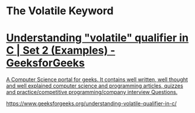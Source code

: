# The Volatile Keyword


<div class="rich-link-card-container"><a class="rich-link-card" href="https://www.geeksforgeeks.org/understanding-volatile-qualifier-in-c/" target="_blank">
	<div class="rich-link-image-container">
		<div class="rich-link-image" style="background-image: url('https://media.geeksforgeeks.org/wp-content/cdn-uploads/gfg_200x200-min.png')">
	</div>
	</div>
	<div class="rich-link-card-text">
		<h1 class="rich-link-card-title">Understanding "volatile" qualifier in C | Set 2 (Examples) - GeeksforGeeks</h1>
		<p class="rich-link-card-description">
		A Computer Science portal for geeks. It contains well written, well thought and well explained computer science and programming articles, quizzes and practice/competitive programming/company interview Questions.
		</p>
		<p class="rich-link-href">
		https://www.geeksforgeeks.org/understanding-volatile-qualifier-in-c/
		</p>
	</div>
</a></div>

